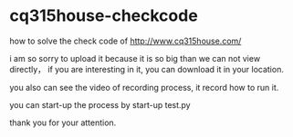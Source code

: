 # cq315house-checkcode
how to solve the check code of  http://www.cq315house.com/

i am so sorry to upload it because it is so big than we can not view directly，
if you are interesting in it, you can download it in your location.

you also can see the video of recording process, it record how to run it.

you can start-up the process by start-up test.py

thank you for your attention.
